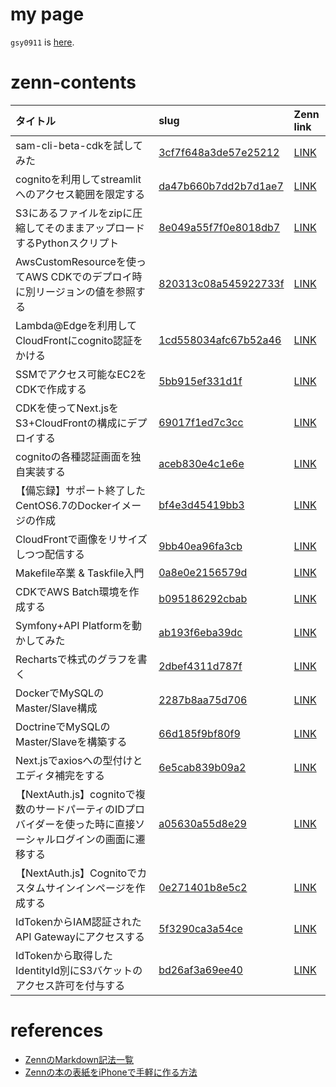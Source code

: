 # my page

`gsy0911` is [here](https://zenn.dev/gsy0911).

# zenn-contents

| タイトル                                                              | slug                                                       | Zenn link                                                      |
|:------------------------------------------------------------------|:-----------------------------------------------------------|:---------------------------------------------------------------|
| sam-cli-beta-cdkを試してみた                                            | [3cf7f648a3de57e25212](./articles/3cf7f648a3de57e25212.md) | [LINK](https://zenn.dev/gsy0911/articles/3cf7f648a3de57e25212) |
| cognitoを利用してstreamlitへのアクセス範囲を限定する                                | [da47b660b7dd2b7d1ae7](./articles/da47b660b7dd2b7d1ae7.md) | [LINK](https://zenn.dev/gsy0911/articles/da47b660b7dd2b7d1ae7) |
| S3にあるファイルをzipに圧縮してそのままアップロードするPythonスクリプト                         | [8e049a55f7f0e8018db7](./articles/8e049a55f7f0e8018db7.md) | [LINK](https://zenn.dev/gsy0911/articles/8e049a55f7f0e8018db7) |
| AwsCustomResourceを使ってAWS CDKでのデプロイ時に別リージョンの値を参照する                 | [820313c08a545922733f](./articles/820313c08a545922733f.md) | [LINK](https://zenn.dev/gsy0911/articles/820313c08a545922733f) |
| Lambda@Edgeを利用してCloudFrontにcognito認証をかける                          | [1cd558034afc67b52a46](./articles/1cd558034afc67b52a46.md) | [LINK](https://zenn.dev/gsy0911/articles/1cd558034afc67b52a46) |
| SSMでアクセス可能なEC2をCDKで作成する                                           | [5bb915ef331d1f](./articles/5bb915ef331d1f.md)             | [LINK](https://zenn.dev/gsy0911/articles/5bb915ef331d1f)       |
| CDKを使ってNext.jsをS3+CloudFrontの構成にデプロイする                            | [69017f1ed7c3cc](./articles/69017f1ed7c3cc.md)             | [LINK](https://zenn.dev/gsy0911/articles/69017f1ed7c3cc)       |
| cognitoの各種認証画面を独自実装する                                             | [aceb830e4c1e6e](./articles/aceb830e4c1e6e.md)             | [LINK](https://zenn.dev/gsy0911/articles/aceb830e4c1e6e)       |
| 【備忘録】サポート終了したCentOS6.7のDockerイメージの作成                              | [bf4e3d45419bb3](./articles/bf4e3d45419bb3.md)             | [LINK](https://zenn.dev/gsy0911/articles/bf4e3d45419bb3)       |
| CloudFrontで画像をリサイズしつつ配信する                                         | [9bb40ea96fa3cb](./articles/9bb40ea96fa3cb.md)             | [LINK](https://zenn.dev/gsy0911/articles/9bb40ea96fa3cb)       |
| Makefile卒業 & Taskfile入門                                           | [0a8e0e2156579d](./articles/0a8e0e2156579d.md)             | [LINK](https://zenn.dev/gsy0911/articles/0a8e0e2156579d)       |
| CDKでAWS Batch環境を作成する                                              | [b095186292cbab](./articles/b095186292cbab.md)             | [LINK](https://zenn.dev/gsy0911/articles/b095186292cbab)       |
| Symfony+API Platformを動かしてみた                                       | [ab193f6eba39dc](./articles/ab193f6eba39dc.md)             | [LINK](https://zenn.dev/gsy0911/articles/ab193f6eba39dc)       |
| Rechartsで株式のグラフを書く                                                | [2dbef4311d787f](./articles/2dbef4311d787f.md)             | [LINK](https://zenn.dev/gsy0911/articles/2dbef4311d787f)       |
| DockerでMySQLのMaster/Slave構成                                       | [2287b8aa75d706](./articles/2287b8aa75d706.md)             | [LINK](https://zenn.dev/gsy0911/articles/2287b8aa75d706)       |
| DoctrineでMySQLのMaster/Slaveを構築する                                  | [66d185f9bf80f9](./articles/66d185f9bf80f9.md)             | [LINK](https://zenn.dev/gsy0911/articles/66d185f9bf80f9)       |
| Next.jsでaxiosへの型付けとエディタ補完をする                                      | [6e5cab839b09a2](./articles/6e5cab839b09a2.md)             | [LINK](https://zenn.dev/gsy0911/articles/6e5cab839b09a2)       |
| 【NextAuth.js】cognitoで複数のサードパーティのIDプロバイダーを使った時に直接ソーシャルログインの画面に遷移する | [a05630a55d8e29](./articles/a05630a55d8e29.md)             | [LINK](https://zenn.dev/gsy0911/articles/a05630a55d8e29)       |
| 【NextAuth.js】Cognitoでカスタムサインインページを作成する                            | [0e271401b8e5c2](./articles/0e271401b8e5c2.md)             | [LINK](https://zenn.dev/gsy0911/articles/0e271401b8e5c2)       |
| IdTokenからIAM認証されたAPI Gatewayにアクセスする                               | [5f3290ca3a54ce](./articles/5f3290ca3a54ce.md)             | [LINK](https://zenn.dev/gsy0911/articles/5f3290ca3a54ce)       |
| IdTokenから取得したIdentityId別にS3バケットのアクセス許可を付与する                       | [bd26af3a69ee40](./articles/bd26af3a69ee40.md)             | [LINK](https://zenn.dev/gsy0911/articles/bd26af3a69ee40)       |

# references

- [ZennのMarkdown記法一覧](https://zenn.dev/zenn/articles/markdown-guide)
- [Zennの本の表紙をiPhoneで手軽に作る方法](https://zenn.dev/karaage0703/articles/a8dd96401f8f70)
